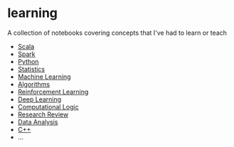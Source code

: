 # learning
A collection of notebooks covering concepts that I've had to learn or teach
- [Scala](scala)
- [Spark](spark)
- [Python](python)
- [Statistics](statistics)
- [Machine Learning](machine-learning)
- [Algorithms](algorithms)
- [Reinforcement Learning](reinforcement-learning)
- [Deep Learning](deep-learning)
- [Computational Logic](computational-logic)
- [Research Review](research-review)
- [Data Analysis](data-analysis)
- [C++](cpp)
- ...
